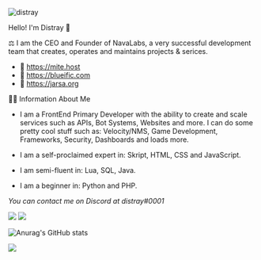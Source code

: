 <p align="left"> <img src="https://komarev.com/ghpvc/?username=distray&label=Profile%20views&color=0e75b6&style=flat-square" alt="distray" /> </p>

Hello! I'm Distray 👋

⚖️ I am the CEO and Founder of NavaLabs, a very successful development team that creates, operates and maintains projects & serices.
- 📎 https://mite.host
- 📎 https://blueific.com
- 📎 https://jarsa.org

👨‍💻 Information About Me

- I am a FrontEnd Primary Developer with the ability to create and scale services such as APIs, Bot Systems, Websites and more. I can do some pretty cool stuff such as: Velocity/NMS, Game Development, Frameworks, Security, Dashboards and loads more.

- I am a self-proclaimed expert in: Skript, HTML, CSS and JavaScript.
- I am semi-fluent in: Lua, SQL, Java.
- I am a beginner in: Python and PHP.

*You can contact me on Discord at distray#0001*

![](https://img.shields.io/badge/Laguages-Skript,JavaScript,HTML,CSS,Lua.-informational?style=flat&logo=<LOGO_NAME>&logoColor=white&color=2bbc8a) ![](https://img.shields.io/badge/Editor-Intellij,VSC,Atom-informational?style=flat&logo=<LOGO_NAME>&logoColor=white&color=2bbc8a)

![Anurag's GitHub stats](https://github-readme-stats.vercel.app/api?username=distray&show_icons=true&theme=radical)

![](https://github-readme-stats.vercel.app/api/top-langs?username=distray&show_icons=true&theme=tokyonight&locale=en&layout=compact)



